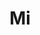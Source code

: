 ---
blog: http://blog.mi.com/en
facebook: https://facebook.com/xiaomiglobal
googleplus: https://plus.google.com/+MiGlobal
keywords:
- xiaomi
logohandle: mi
sort: mi
title: Mi
twitter: https://x.com/Xiaomi
website: https://www.mi.com/global/
---